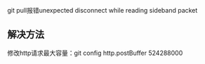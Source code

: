 git pull报错unexpected disconnect while reading sideband packet


## 解决方法
修改http请求最大容量：git config http.postBuffer 524288000